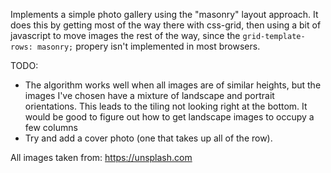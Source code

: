 Implements a simple photo gallery using the "masonry" layout approach. It does this by getting most of the way there with css-grid, then using a bit of javascript to move images the rest of the way, since the `grid-template-rows: masonry;` propery isn't implemented in most browsers.

TODO:
 - The algorithm works well when all images are of similar heights, but the images I've chosen have a mixture of landscape and portrait orientations. This leads to the tiling not looking right at the bottom. It would be good to figure out how to get landscape images to occupy a few columns
 - Try and add a cover photo (one that takes up all of the row).

All images taken from: https://unsplash.com
